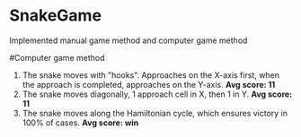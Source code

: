 # SnakeGame

Implemented manual game method and computer game method

#Computer game method
1. The snake moves with "hooks". Approaches on the X-axis first, when the approach is completed, approaches on the Y-axis.
**Avg score: 11**
2. The snake moves diagonally, 1 approach cell in X, then 1 in Y.
**Avg score: 11**
3. The snake moves along the Hamiltonian cycle, which ensures victory in 100% of cases.
**Avg score: win**
